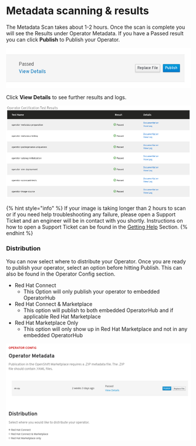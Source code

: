 # Metadata scanning & results

The Metadata Scan takes about 1-2 hours. Once the scan is complete you will see the Results under Operator Metadata. If you have a Passed result you can click **Publish** to Publish your Operator.

![](../.gitbook/assets/mongo1%20%281%29.png)

Click **View Details** to see further results and logs.

![](../.gitbook/assets/op5.png)

{% hint style="info" %}
If your image is taking longer than 2 hours to scan or if you need help troubleshooting any failure, please open a Support Ticket and an engineer will be in contact with you shortly. Instructions on how to open a Support Ticket can be found in the [Getting Help](https://redhat-connect.gitbook.io/red-hat-partner-connect-general-guide/managing-your-account/getting-help/support-ticket) Section.
{% endhint %}

### Distribution

You can now select where to distribute your Operator. Once you are ready to publish your operator, select an option before hitting Publish. This can also be found in the Operator Config section. 

* Red Hat Connect 
  * This Option will only publish your operator to embedded OperatorHub
* Red Hat Connect & Marketplace
  * This option will publish to both embedded OperatorHub and if applicable Red Hat Marketplace
* Red Hat Marketplace Only
  * This option will only show up in Red Hat Marketplace and not in any embedded OperatorHub

![](../.gitbook/assets/dist2.png)

